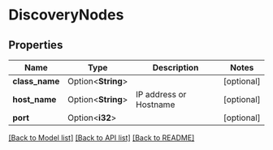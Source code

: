 # DiscoveryNodes

## Properties

Name | Type | Description | Notes
------------ | ------------- | ------------- | -------------
**class_name** | Option<**String**> |  | [optional]
**host_name** | Option<**String**> | IP address or Hostname | [optional]
**port** | Option<**i32**> |  | [optional]

[[Back to Model list]](../README.md#documentation-for-models) [[Back to API list]](../README.md#documentation-for-api-endpoints) [[Back to README]](../README.md)


